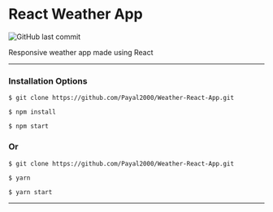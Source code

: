 # React Weather App

![GitHub last commit](https://img.shields.io/github/last-commit/sinansarikaya/react-weather-app?style=flat-square)

Responsive weather app made using React

<hr />

### Installation Options

```
$ git clone https://github.com/Payal2000/Weather-React-App.git
```

```
$ npm install
```

```
$ npm start
```

### Or

```
$ git clone https://github.com/Payal2000/Weather-React-App.git
```

```
$ yarn
```

```
$ yarn start
```

<hr />

